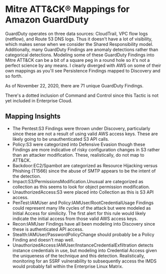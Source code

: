 # Mitre ATT&CK® Mappings for Amazon GuardDuty

GuardDuty operates on three data sources: CloudTrail, VPC flow logs (netflow), and Route 53 DNS logs. Thus it doesn't have a lot of visibility, which makes sense when we consider the Shared Responsibility model. Additionally, many GuardDuty Findings are anomaly detections rather than categorical detections. Modeling some of these GuardDuty Findings into Mitre ATT&CK can be a bit of a square peg in a round hole so it's not a perfect science by any means. I clearly diverged with AWS on some of their own mappings as you'll see Persistence Findings mapped to Discovery and so forth.

As of November 22, 2020, there are 71 unique GuardDuty Findings.

There's a dotted inclusion of Command and Control since this Tactic is not yet included in Enterprise Cloud.

## Mapping Insights
- The Pentest:S3 Findings were thrown under Discovery, particularly since these are not a result of using valid AWS access keys. These are likely going to be unauthenticated S3 API calls.
- Policy:S3 were categorized into Defensive Evasion though these Findings are more indicative of risky configuration changes in S3 rather than an attacker modification. These, realistically, do not map to ATT&CK.
- Backdoor:EC2/Spambot are categorized as Resource Hijacking versus Phishing (T1566) since the abuse of SMTP appears to be the intent of the detection.
- Impact:S3/PermissionsModification.Unusual are categorized as collection as this seems to look for object permission modification.
- UnauthorizedAccess:S3 were placed into Collection as this is S3 API access.
- PenTest:IAMUser and Policy:IAMUser/RootCredentialUsage Findings could represent many life cycles of the attack but were modeled as Initial Access for similicity. The first alert for this rule would likely indicate the initial access from those valid AWS access keys.
- Recon:IAMUser Findings have all been modeling into Discovery since these is authenticated API access.
- Stealth:IAMUser/PasswordPolicyChange should probably be a Policy Finding and doesn't map well.
- UnauthorizedAccess:IAMUser/InstanceCredentialExfiltration detects instance credentials in use, but modeling into Credential Access given the uniqueness of the technique and this detection. Realistically, monitoring for an SSRF vulnerability to subsequently access the IMDS would probably fall within the Enterprise Linux Matrix.
